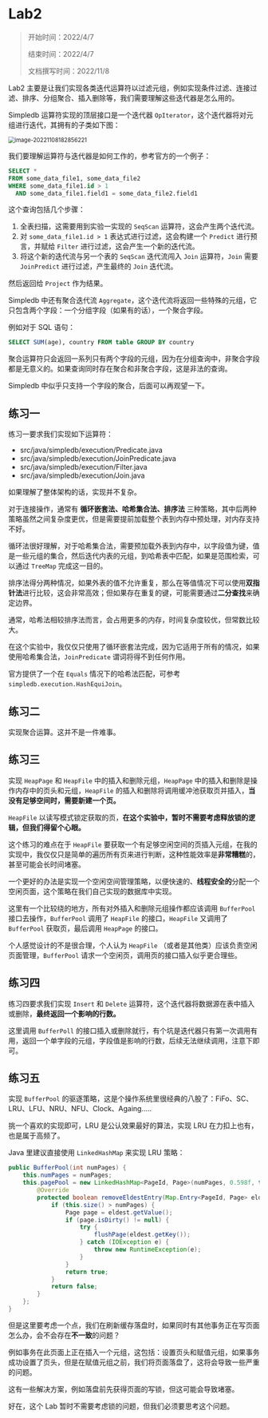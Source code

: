 # Lab2

> 开始时间：2022/4/7
>
> 结束时间：2022/4/7
>
> 文档撰写时间：2022/11/8

Lab2 主要是让我们实现各类迭代运算符以过滤元组，例如实现条件过滤、连接过滤、排序、分组聚合、插入删除等，我们需要理解这些迭代器是怎么用的。

Simpledb 运算符实现的顶层接口是一个迭代器 `OpIterator`，这个迭代器将对元组进行迭代，其拥有的子类如下图：

<img src="https://happysnaker-1306579962.cos.ap-nanjing.myqcloud.com/img/typora/202211081829354.png" alt="image-20221108182856221" style="zoom: 80%;" />

我们要理解运算符与迭代器是如何工作的，参考官方的一个例子：

```sql
SELECT *
FROM some_data_file1, some_data_file2
WHERE some_data_file1.id > 1
  AND some_data_file1.field1 = some_data_file2.field1
```

这个查询包括几个步骤：

1. 全表扫描，这需要用到实验一实现的 `SeqScan` 运算符，这会产生两个迭代流。
2. 对 `some_data_file1.id > 1` 表达式进行过滤，这会构建一个 `Predict` 进行预言，并赋给 `Filter` 进行过滤，这会产生一个新的迭代流。
3. 将这个新的迭代流与另一个表的 `SeqScan` 迭代流闯入 `Join` 运算符，`Join` 需要 `JoinPredict` 进行过滤，产生最终的 `Join` 迭代流。

然后返回给 `Project` 作为结果。

Simpledb 中还有聚合迭代流 `Aggregate`，这个迭代流将返回一些特殊的元组，它只包含两个字段：一个分组字段（如果有的话），一个聚合字段。

例如对于 SQL 语句：

```sql
SELECT SUM(age), country FROM table GROUP BY country
```

聚合运算符只会返回一系列只有两个字段的元组，因为在分组查询中，非聚合字段都是无意义的。如果查询同时存在聚合和非聚合字段，这是非法的查询。

Simpledb 中似乎只支持一个字段的聚合，后面可以再观望一下。

## 练习一

练习一要求我们实现如下运算符：

- src/java/simpledb/execution/Predicate.java
- src/java/simpledb/execution/JoinPredicate.java
- src/java/simpledb/execution/Filter.java
- src/java/simpledb/execution/Join.java

如果理解了整体架构的话，实现并不复杂。

对于连接操作，通常有 **循环嵌套法、哈希集合法、排序法** 三种策略，其中后两种策略虽然之间复杂度更优，但是需要提前加载整个表到内存中预处理，对内存支持不好。

循环法很好理解，对于哈希集合法，需要预加载外表到内存中，以字段值为键，值是一些元组的集合，然后迭代内表的元组，到哈希表中匹配，如果是范围检索，可以通过 `TreeMap` 完成这一目的。

排序法得分两种情况，如果外表的值不允许重复，那么在等值情况下可以使用**双指针法**进行比较，这会非常高效；但如果存在重复的键，可能需要通过**二分查找**来确定边界。

通常，哈希法相较排序法而言，会占用更多的内存，时间复杂度较优，但常数比较大。

在这个实验中，我仅仅只使用了循环嵌套法完成，因为它适用于所有的情况，如果使用哈希集合法，`JoinPredicate` 谓词将得不到任何作用。

官方提供了一个在 `Equals` 情况下的哈希法匹配，可参考 `simpledb.execution.HashEquiJoin`。

## 练习二

实现聚合运算。这并不是一件难事。

## 练习三

实现 `HeapPage` 和 `HeapFile` 中的插入和删除元组，`HeapPage` 中的插入和删除是操作内存中的页头和元组，`HeapFile` 的插入和删除将调用缓冲池获取页并插入，**当没有足够空间时，需要新建一个页。**

`HeapFile` 以读写模式锁定获取的页，**在这个实验中，暂时不需要考虑释放锁的逻辑，但我们得留个心眼。**

这个练习的难点在于 `HeapFile` 要获取一个有足够空闲空间的页插入元组，在我的实现中，我仅仅只是简单的遍历所有页来进行判断，这种性能效率是**非常糟糕**的，甚至可能会长时间堵塞。

一个更好的办法是实现一个空闲空间管理策略，以便快速的、**线程安全的**分配一个空闲页面，这个策略在我们自己实现的数据库中实现。

这里有一个比较绕的地方，所有对外插入和删除元组操作都应该调用 `BufferPool` 接口去操作，`BufferPool` 调用了 `HeapFile` 的接口，`HeapFile` 又调用了 `BufferPool` 获取页，最后调用 `HeapPage` 的接口。

个人感觉设计的不是很合理，个人认为 `HeapFile` （或者是其他类）应该负责空闲页面管理，`BufferPool` 请求一个空闲页，调用页的接口插入似乎更合理些。

## 练习四

练习四要求我们实现 `Insert` 和 `Delete` 运算符，这个迭代器将数据源在表中插入或删除，**最终返回一个影响的行数。**

这里调用 `BufferPoll` 的接口插入或删除就行，有个坑是迭代器只有第一次调用有用，返回一个单字段的元组，字段值是影响的行数，后续无法继续调用，注意下即可。

## 练习五

实现 `BufferPool` 的驱逐策略，这是个操作系统里很经典的八股了：FiFo、SC、LRU、LFU、NRU、NFU、Clock、Againg.....

挑一个喜欢的实现即可，LRU 是公认效果最好的算法，实现 LRU 在力扣上也有，也是属于高频了。

Java 里建议直接使用 `LinkedHashMap` 来实现 LRU 策略：

```java
public BufferPool(int numPages) {
    this.numPages = numPages;
    this.pagePool = new LinkedHashMap<PageId, Page>(numPages, 0.598f, true) {
        @Override
        protected boolean removeEldestEntry(Map.Entry<PageId, Page> eldest) {
            if (this.size() > numPages) {
                Page page = eldest.getValue();
                if (page.isDirty() != null) {
                    try {
                        flushPage(eldest.getKey());
                    } catch (IOException e) {
                        throw new RuntimeException(e);
                    }
                }
                return true;
            }
            return false;
        }
    };
}
```

但是这里要考虑一个点，我们在刷新缓存落盘时，如果同时有其他事务正在写页面怎么办，会不会存在**不一致**的问题？

例如事务在此页面上正在插入一个元组，这包括：设置页头和赋值元组，如果事务成功设置了页头，但是在赋值元组之前，我们将页面落盘了，这将会导致一些严重的问题。

这有一些解决方案，例如落盘前先获得页面的写锁，但这可能会导致堵塞。

好在，这个 Lab 暂时不需要考虑锁的问题，但我们必须要思考这个问题。